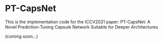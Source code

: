 # PT-CapsNet
This is the implementation code for the ICCV2021 paper: PT-CapsNet: A Novel Prediction-Tuning Capsule Network Suitable for Deeper Architectures

(coming soon...)
